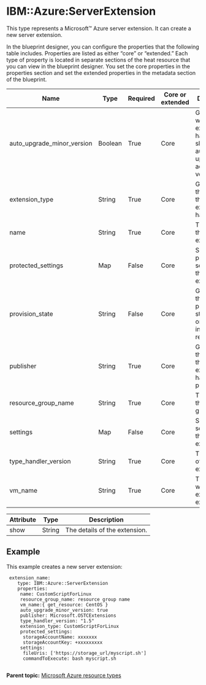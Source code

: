 # IBM::Azure:ServerExtension

This type represents a Microsoft™ Azure server extension. It can create a new server extension.

In the blueprint designer, you can configure the properties that the following table includes. Properties are listed as either “core” or “extended.” Each type of property is located in separate sections of the heat resource that you can view in the blueprint designer. You set the core properties in the properties section and set the extended properties in the metadata section of the blueprint.

|Name|Type|Required|Core or extended|Description|
|----|----|--------|----------------|-----------|
|auto\_upgrade\_minor\_version|Boolean|True|Core|Gets or sets whether the extension handler should be automatically upgraded across minor versions.|
|extension\_type|String|True|Core|Gets or sets the type of the extension handler.|
|name|String|True|Core|The name of the extension.|
|protected\_settings|Map|False|Core|Sets the protected settings for the extension.|
|provision\_state|String|False|Core|Gets or sets the provisioning state, which only displays in the response.|
|publisher|String|True|Core|Gets or sets the name of the extension handler publisher.|
|resource\_group\_name|String|True|Core|The name of the resource group.|
|settings|Map|False|Core|Sets the settings for the extension.|
|type\_handler\_version|String|True|Core|The version of the extension.|
|vm\_name|String|True|Core|The VM on which the extension executes.|

|Attribute|Type|Description|
|---------|----|-----------|
|show|String|The details of the extension.|

## Example

This example creates a new server extension:

```
 extension_name:
    type: IBM::Azure::ServerExtension
    properties:
     name: CustomScriptForLinux
     resource_group_name: resource group name
     vm_name:{ get_resource: CentOS }
     auto_upgrade_minor_version: true
     publisher: Microsoft.OSTCExtensions
     type_handler_version: "1.5"
     extension_type: CustomScriptForLinux
     protected_settings:
      storageAccountName: xxxxxxx 
      storageAccountKey: +xxxxxxxxx
     settings:
      fileUris: ['https://storage_url/myscript.sh']
      commandToExecute: bash myscript.sh
       
```

**Parent topic:** [Microsoft Azure resource types](../../com.edt.heat.reference.doc/topics/ref_heat_types_azure_ov.md)

